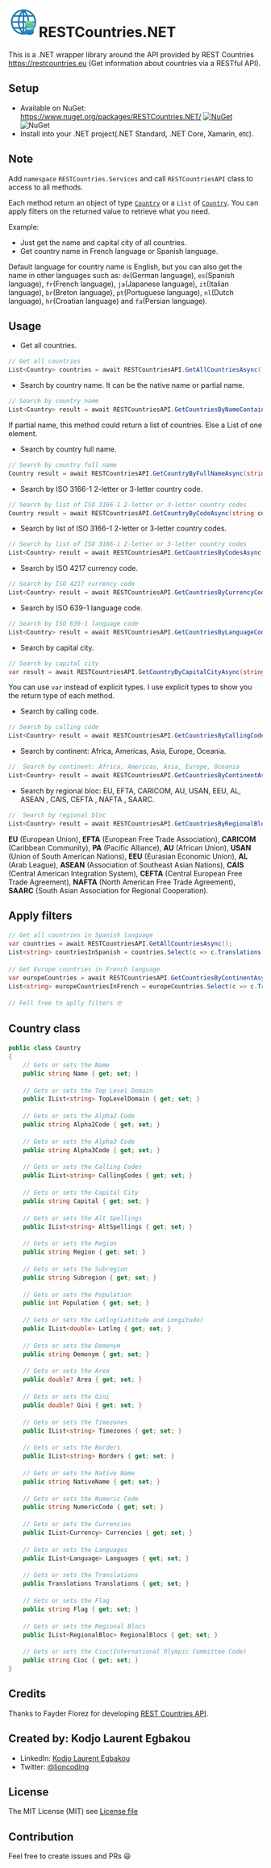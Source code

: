 # <img src="art/icon.png" alt="Icon" width="60" />RESTCountries.NET 

This is a .NET wrapper library around the API provided by REST Countries https://restcountries.eu (Get information about countries via a RESTful API).

## Setup

- Available on NuGet: https://www.nuget.org/packages/RESTCountries.NET/ [![NuGet](https://img.shields.io/nuget/v/RESTCountries.NET.svg?label=NuGet)](https://www.nuget.org/packages/RESTCountries.NET/) ![NuGet](https://img.shields.io/nuget/dt/RESTCountries.NET.svg)
- Install into your .NET project(.NET Standard, .NET Core, Xamarin, etc).

## Note

Add `namespace` `RESTCountries.Services` and call `RESTCountriesAPI` class to access to all methods.

Each method return an object of type [`Country`](https://github.com/egbakou/RESTCountries.NET/blob/master/src/RESTCountries.NET/Models/Country.cs) or a `List` of [`Country`](https://github.com/egbakou/RESTCountries.NET/blob/master/src/RESTCountries.NET/Models/Country.cs). You can apply filters on the returned value to retrieve what you need. 

Example:

- Just get the name and capital city of all countries.
- Get country name in French language or Spanish language.

Default language for country name is English, but you can also get the name in other languages such as: `de`(German language),  `es`(Spanish language), `fr`(French language),  `ja`(Japanese language), `it`(Italian language), `br`(Breton language), `pt`(Portuguese language), `nl`(Dutch language), `hr`(Croatian language) and `fa`(Persian language).

## Usage

- Get all countries.

```csharp
// Get all countries
List<Country> countries = await RESTCountriesAPI.GetAllCountriesAsync();
```

- Search by country name. It can be the native name or partial name.

```csharp
// Search by country name
List<Country> result = await RESTCountriesAPI.GetCountriesByNameContainsAsync(string name);
```

If partial name, this method could return a list of countries. Else a List of one element.

- Search by country full name.

```csharp
// Search by country full name
Country result = await RESTCountriesAPI.GetCountryByFullNameAsync(string fullName);
```

-  Search by ISO 3166-1 2-letter or 3-letter country code.

```csharp
// Search by list of ISO 3166-1 2-letter or 3-letter country codes
Country result = await RESTCountriesAPI.GetCountryByCodeAsync(string countryCode);
```

-  Search by list of ISO 3166-1 2-letter or 3-letter country codes.

```csharp
// Search by list of ISO 3166-1 2-letter or 3-letter country codes
List<Country> result = await RESTCountriesAPI.GetCountriesByCodesAsync(params string[] codes);
```

- Search by ISO 4217 currency code.

```csharp
// Search by ISO 4217 currency code
List<Country> result = await RESTCountriesAPI.GetCountriesByCurrencyCodeAsync(string currencyCode);
```

- Search by ISO 639-1 language code.

```csharp
// Search by ISO 639-1 language code
List<Country> result = await RESTCountriesAPI.GetCountriesByLanguageCodeAsync(string languageCode);
```

-  Search by capital city.

```csharp
// Search by capital city
var result = await RESTCountriesAPI.GetCountryByCapitalCityAsync(string capitalCity);
```

You can use `var` instead of explicit types. I use explicit types to show you the return type of each method.

- Search by calling code.

```csharp
// Search by calling code
List<Country> result = await RESTCountriesAPI.GetCountriesByCallingCodeAsync(string callingCode);
```

-  Search by continent: Africa, Americas, Asia, Europe, Oceania.

```csharp
//  Search by continent: Africa, Americas, Asia, Europe, Oceania
List<Country> result = await RESTCountriesAPI.GetCountriesByContinentAsync(string continent);
```

- Search by regional bloc: EU, EFTA, CARICOM, AU, USAN, EEU, AL, ASEAN , CAIS, CEFTA , NAFTA , SAARC.

```csharp
//  Search by regional bloc
List<Country> result = await RESTCountriesAPI.GetCountriesByRegionalBlocAsync(string regionalBloc);
```

**EU** (European Union), **EFTA** (European Free Trade Association), **CARICOM** (Caribbean Community), **PA** (Pacific Alliance), **AU** (African Union), **USAN** (Union of South American Nations), **EEU** (Eurasian Economic Union), **AL** (Arab League), **ASEAN** (Association of Southeast Asian Nations), **CAIS** (Central American Integration System), **CEFTA** (Central European Free Trade Agreement), **NAFTA** (North American Free Trade Agreement), **SAARC** (South Asian Association for Regional Cooperation).

## Apply filters

```csharp
// Get all countries in Spanish language
var countries = await RESTCountriesAPI.GetAllCountriesAsync();
List<string> countriesInSpanish = countries.Select(c => c.Translations.Es).ToList();

// Get Europe countries in French language
var europeCountries = await RESTCountriesAPI.GetCountriesByContinentAsync("Europe"); ;
List<string> europeCountriesInFrench = europeCountries.Select(c => c.Translations.Fr).ToList();

// Fell free to aplly filters 🤓
```



## Country class

```csharp
public class Country
{	
    // Gets or sets the Name
    public string Name { get; set; }
  
    // Gets or sets the Top Level Domain
    public IList<string> TopLevelDomain { get; set; }
  
    // Gets or sets the Alpha2 Code
    public string Alpha2Code { get; set; }
  
    // Gets or sets the Alpha3 Code
    public string Alpha3Code { get; set; }
  
    // Gets or sets the Calling Codes
    public IList<string> CallingCodes { get; set; }
  
    // Gets or sets the Capital City
    public string Capital { get; set; }
  
    // Gets or sets the Alt Spellings
    public IList<string> AltSpellings { get; set; }    
   
    // Gets or sets the Region
    public string Region { get; set; }
  
    // Gets or sets the Subregion
    public string Subregion { get; set; }
   
    // Gets or sets the Population
    public int Population { get; set; }
  
    // Gets or sets the Latlng(Latitude and Longitude)
    public IList<double> Latlng { get; set; }
   
    // Gets or sets the Demonym
    public string Demonym { get; set; }
   
    // Gets or sets the Area
    public double? Area { get; set; }
  
    // Gets or sets the Gini
    public double? Gini { get; set; }
   
    // Gets or sets the Timezones
    public IList<string> Timezones { get; set; }

    // Gets or sets the Borders
    public IList<string> Borders { get; set; }

    // Gets or sets the Native Name
    public string NativeName { get; set; }

    // Gets or sets the Numeric Code
    public string NumericCode { get; set; }

    // Gets or sets the Currencies
    public IList<Currency> Currencies { get; set; }

    // Gets or sets the Languages
    public IList<Language> Languages { get; set; }

    // Gets or sets the Translations
    public Translations Translations { get; set; }

    // Gets or sets the Flag
    public string Flag { get; set; }

    // Gets or sets the Regional Blocs
    public IList<RegionalBloc> RegionalBlocs { get; set; }

    // Gets or sets the Cioc(International Olympic Committee Code)
    public string Cioc { get; set; }
}
```

## Credits

Thanks to Fayder Florez for developing [REST Countries API](https://github.com/fayder/restcountries).

## Created by: Kodjo Laurent Egbakou

- LinkedIn: [Kodjo Laurent Egbakou](https://www.linkedin.com/in/laurentegbakou/)
- Twitter: [@lioncoding](https://twitter.com/lioncoding)

## License

The MIT License (MIT) see [License file](https://github.com/egbakou/RESTCountries.NET/blob/master/LICENSE)

## Contribution

Feel free to create issues and PRs 😃